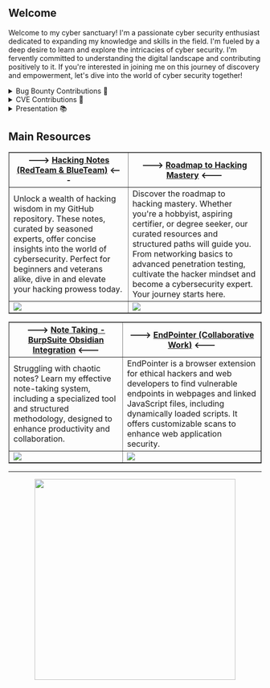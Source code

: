 ## Welcome

Welcome to my cyber sanctuary! I'm a passionate cyber security enthusiast dedicated to expanding my knowledge and skills in the field. I'm fueled by a deep desire to learn and explore the intricacies of cyber security. I'm fervently committed to understanding the digital landscape and contributing positively to it. If you're interested in joining me on this journey of discovery and empowerment, let's dive into the world of cyber security together!
<br>

<details>
    <summary>Bug Bounty Contributions 🐛</summary>
    <br>
    <kbd> <br> Governments / Municipalities <br> </kbd>᲼᲼<kbd> <br> Domain Providers <br> </kbd>᲼᲼<kbd> <br> Hotel Chains <br> </kbd>᲼᲼<kbd> <br> ... <br> </kbd></p>
    <p>📒 Discover more about my related work with my <a href="https://bug-bounty.blog/">blog articles</a>.</p>
    <br>
</details>

<details>
    <summary>CVE Contributions 🤝</a></summary>
    <br>
    <kbd> <br> <a href="https://github.com/Hacking-Notes/CVE/blob/main/CVE-2024-51490.md">CVE-2024-51490</a> <br> </kbd>᲼᲼<kbd> <br> <a href="https://github.com/Hacking-Notes/CVE/blob/main/CVE-2024-51486.md">CVE-2024-51486</a> <br> </kbd>᲼᲼<kbd> <br> <a href="https://github.com/Hacking-Notes/CVE/blob/main/CVE-2024-51489.md">CVE-2024-51489</a> <br> </kbd>᲼᲼<kbd> <br> <a href="https://cve.mitre.org/">CVE-2024-51380</a> <br> </kbd>᲼᲼<kbd> <br> <a href="https://cve.mitre.org/">CVE-2024-51381</a> <br> </kbd>᲼᲼<kbd> <br> <a href="https://github.com/Hacking-Notes/CVE" target="_blank">...</a> <br> </kbd></p>
    <p>Explore my collection of CVE's in my <a href="https://github.com/Hacking-Notes/CVE" target="_blank">repository</a>.</p>
    <br>
</details>

<details>
    <summary>Presentation 📚</summary>
    <br>
    <kbd> <be> <a href="https://github.com/Hacking-Notes/Hacking-Notes/blob/main/Self-XSS.pdf">XSS Chain Reaction</a> <br> </kbd>᲼᲼<kbd> <be> <a href="https://github.com/Hacking-Notes/Hacking-Notes/blob/main/Congestion%20Pipe%20Attack.pdf">Congestion Pipe Attack</a> <br> </kbd></p>
    <br>
</details>

## Main Resources

<table border="1">
  <tr>
    <th>---> <a href="https://hacking-notes.com">Hacking Notes (RedTeam & BlueTeam)</a> <---</th>
    <th>---> <a href="https://github.com/Hacking-Notes/Hacker-Roadmap">Roadmap to Hacking Mastery</a> <---</th>
  </tr>
  <tr>
    <td>
      Unlock a wealth of hacking wisdom in my GitHub repository. These notes, curated by seasoned experts, offer concise insights into the world of cybersecurity. Perfect for beginners and veterans alike, dive in and elevate your hacking prowess today.
    </td>
    <td>
      Discover the roadmap to hacking mastery. Whether you're a hobbyist, aspiring certifier, or degree seeker, our curated resources and structured paths will guide you. From networking basics to advanced penetration testing, cultivate the hacker mindset and become a cybersecurity expert. Your journey starts here.
    </td>
        <tr>
    <td>
        <img src=https://github.com/user-attachments/assets/22331da2-6172-47c7-a033-1167814cf58a>
    </td>
    <td>
        <img src=https://github.com/user-attachments/assets/22331da2-6172-47c7-a033-1167814cf58a>
    </td>
  </tr>
</table>

<table border="1">
  <tr>
    <th>---> <a href="https://github.com/Hacking-Notes/Note-Taking-Solution-Burp-Suite-Obsidian-Integration">Note Taking - BurpSuite Obsidian Integration</a> <---</th>
    <th>---> <a href="https://github.com/AtlasWiki/EndPointer">EndPointer (Collaborative Work)</a> <---</th>
  </tr>
  <tr>
    <td>
Struggling with chaotic notes? Learn my effective note-taking system, including a specialized tool and structured methodology, designed to enhance productivity and collaboration.
    </td>
    <td>
      EndPointer is a browser extension for ethical hackers and web developers to find vulnerable endpoints in webpages and linked JavaScript files, including dynamically loaded scripts. It offers customizable scans to enhance web application security.
    </td>
  </tr>
  <tr>
    <td>
        <img src=https://github.com/user-attachments/assets/22331da2-6172-47c7-a033-1167814cf58a>
    </td>
    <td>
        <img src=https://github.com/user-attachments/assets/22331da2-6172-47c7-a033-1167814cf58a>
    </td>
  </tr>
</table>

---




<p align = "center">
  <img src = "https://github-readme-stats.vercel.app/api?username=Hacking-Notes&show_icons=true&theme=bear" width = 400>
</p>
